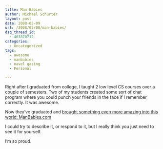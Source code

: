```yaml
---
title: Man Babies
author: Michael Schurter
layout: post
date: 2008-05-09
url: /2008/05/08/man-babies/
dsq_thread_id:
  - 463870712
categories:
  - Uncategorized
tags:
  - awesome
  - manbabies
  - navel gazing
  - Personal

---
```

Right after I graduated from college, I taught 2 low level CS courses over a couple of semesters. Two of my students created some sort of chat program where you could punch your friends in the face if I remember correctly. It was awesome.

Now they&#8217;ve graduated and [brought something even more amazing into this world: ManBabies.com][1]

I could try to describe it, or respond to it, but I really think you just need to see it for yourself.

I&#8217;m so proud.

 [1]: http://www.manbabies.com